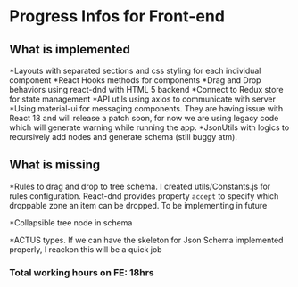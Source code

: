 # Progress Infos for Front-end

## What is implemented

 *Layouts with separated sections and css styling for each individual component
 *React Hooks methods for components
 *Drag and Drop behaviors using react-dnd with HTML 5 backend 
 *Connect to Redux store for state management
 *API utils using axios to communicate with server
 *Using material-ui for messaging components. They are having issue with React 18 and will release a patch soon, for now we are using legacy code which will generate warning while running the app.
 *JsonUtils with logics to recursively add nodes and generate schema (still buggy atm).

## What is missing

 *Rules to drag and drop to tree schema. I created utils/Constants.js for rules configuration. React-dnd provides property `accept` to specify which droppable zone an item can be dropped. To be implementing in future
 
 *Collapsible tree node in schema 
 
 *ACTUS types. If we can have the skeleton for Json Schema implemented properly, I reackon this will be a quick job


### Total working hours on FE: 18hrs 

